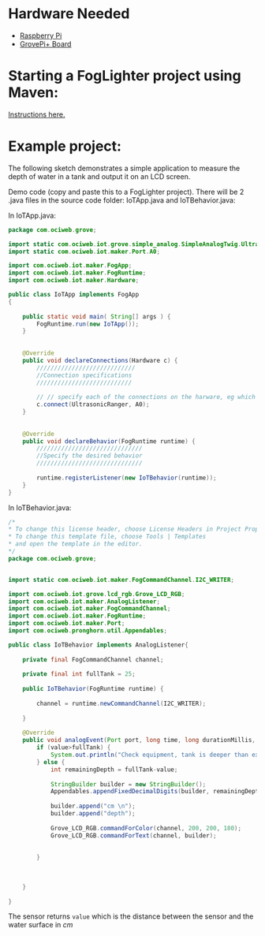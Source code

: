 # Hardware Needed
- [Raspberry Pi](https://www.raspberrypi.org/)
- [GrovePi+ Board](https://www.dexterindustries.com/shop/grovepi-board/)

# Starting a FogLighter project using Maven: 
[Instructions here.](https://github.com/oci-pronghorn/FogLighter/blob/master/README.md)

# Example project:

The following sketch demonstrates a simple application to measure the depth of water in a tank and output it on an LCD screen.

Demo code (copy and paste this to a FogLighter project). There will be 2 .java files in the source code folder: IoTApp.java and IoTBehavior.java:

In IoTApp.java:

```java
package com.ociweb.grove;

import static com.ociweb.iot.grove.simple_analog.SimpleAnalogTwig.UltrasonicRanger;
import static com.ociweb.iot.maker.Port.A0;

import com.ociweb.iot.maker.FogApp;
import com.ociweb.iot.maker.FogRuntime;
import com.ociweb.iot.maker.Hardware;

public class IoTApp implements FogApp
{
    
    public static void main( String[] args ) {
        FogRuntime.run(new IoTApp());
    }
    
    
    @Override
    public void declareConnections(Hardware c) {
        ////////////////////////////
        //Connection specifications
        ///////////////////////////
        
        // // specify each of the connections on the harware, eg which component is plugged into which connection.
        c.connect(UltrasonicRanger, A0);
    }
    
    
    @Override
    public void declareBehavior(FogRuntime runtime) {
        //////////////////////////////
        //Specify the desired behavior
        //////////////////////////////
        
        runtime.registerListener(new IoTBehavior(runtime));
    }
}
```


In IoTBehavior.java:


```java
/*
* To change this license header, choose License Headers in Project Properties.
* To change this template file, choose Tools | Templates
* and open the template in the editor.
*/
package com.ociweb.grove;


import static com.ociweb.iot.maker.FogCommandChannel.I2C_WRITER;

import com.ociweb.iot.grove.lcd_rgb.Grove_LCD_RGB;
import com.ociweb.iot.maker.AnalogListener;
import com.ociweb.iot.maker.FogCommandChannel;
import com.ociweb.iot.maker.FogRuntime;
import com.ociweb.iot.maker.Port;
import com.ociweb.pronghorn.util.Appendables;

public class IoTBehavior implements AnalogListener{
    
    private final FogCommandChannel channel;
    
    private final int fullTank = 25;
    
    public IoTBehavior(FogRuntime runtime) {
        
        channel = runtime.newCommandChannel(I2C_WRITER);
        
    }
    
    @Override
    public void analogEvent(Port port, long time, long durationMillis, int average, int value) {
        if (value>fullTank) {
            System.out.println("Check equipment, tank is deeper than expected");
        } else {
            int remainingDepth = fullTank-value;
            
            StringBuilder builder = new StringBuilder();
            Appendables.appendFixedDecimalDigits(builder, remainingDepth, 100);
            
            builder.append("cm \n");
            builder.append("depth");
            
            Grove_LCD_RGB.commandForColor(channel, 200, 200, 180);
            Grove_LCD_RGB.commandForText(channel, builder);
            
            
        }
        
        
        
    }
    
}
```


The sensor returns ```value``` which is the distance between the sensor and the water surface in _cm_






